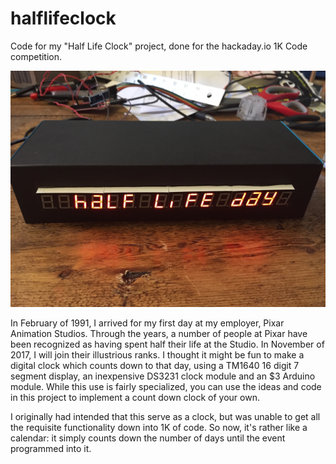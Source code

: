 # halflifeclock

Code for my "Half Life Clock" project, done for the hackaday.io 1K
Code competition.

![Image of the finished clock](https://github.com/brainwagon/halflifeclock/blob/master/img/finished.jpg)


In February of 1991, I arrived for my first day at my employer,
Pixar Animation Studios. Through the years, a number of people at
Pixar have been recognized as having spent half their life at the
Studio. In November of 2017, I will join their illustrious ranks.
I thought it might be fun to make a digital clock which counts down
to that day, using a TM1640 16 digit 7 segment display, an inexpensive
DS3231 clock module and an $3 Arduino module. While this use is
fairly specialized, you can use the ideas and code in this project
to implement a count down clock of your own.

I originally had intended that this serve as a clock, but was unable 
to get all the requisite functionality down into 1K of code.  So now,
it's rather like a calendar: it simply counts down the number of days
until the event programmed into it.  
